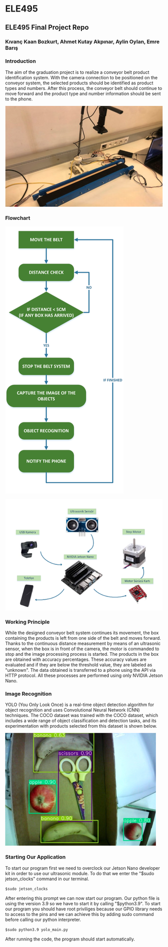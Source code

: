 # ELE495
## ELE495 Final Project Repo

### Kıvanç Kaan Bozkurt, Ahmet Kutay Akpınar, Aylin Oylan, Emre Barış

### Introduction

The aim of the graduation project is to realize a conveyor belt product identification system. With the camera connection to be positioned on the conveyor system, the selected products should be identified as product types and numbers. After this process, the conveyor belt should continue to move forward and the product type and number information should be sent to the phone.

![Conveyor Belt Image](conveyor_belt.png)

### Flowchart

![Flowchart Image](flowchart.png)

![Modules Image](modules.png)

### Working Principle

While the designed conveyor belt system continues its movement, the box containing the products is left from one side of the belt and moves forward. Thanks to the continuous distance measurement by means of an ultrasonic sensor, when the box is in front of the camera, the motor is commanded to stop and the image processing process is started. The products in the box are obtained with accuracy percentages. These accuracy values are evaluated and if they are below the threshold value, they are labeled as "unknown". The data obtained is transferred to a phone using the API via HTTP protocol. All these processes are performed using only NVIDIA Jetson Nano.

### Image Recognition

YOLO (You Only Look Once) is a real-time object detection algorithm for object recognition and uses Convolutional Neural Network (CNN) techniques. The COCO dataset was trained with the COCO dataset, which includes a wide range of object classification and detection tasks, and its experimentation with products selected from this dataset is shown below.

![Image Recognition Image](image_recognition.png)

### Starting Our Application

To start our program first we need to overclock our Jetson Nano developer kit in order to use our ultrasonic module. To do that we enter the "$sudo jetson_clocks" command in our terminal.

``` $sudo jetson_clocks ```

After entering this prompt we can now start our program. Our python file is using the version 3.9 so we have to start it by calling "$python3.9". To start our program you should have root priviliges because our GPIO library needs to access to the pins and we can achieve this by adding sudo command before calling our python interpreter.

``` $sudo python3.9 yolo_main.py ```

After running the code, the program should start automatically.